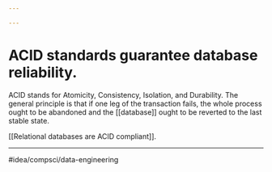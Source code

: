 ```yaml
---

---
```

# ACID standards guarantee database reliability. 
ACID stands for Atomicity, Consistency, Isolation, and Durability. The general principle is that if one leg of the transaction fails, the whole process ought to be abandoned and the [[database]] ought to be reverted to the last stable state. 

[[Relational databases are ACID compliant]]. 

---
#idea/compsci/data-engineering 

[1]: https://www.mongodb.com/basics/transactions